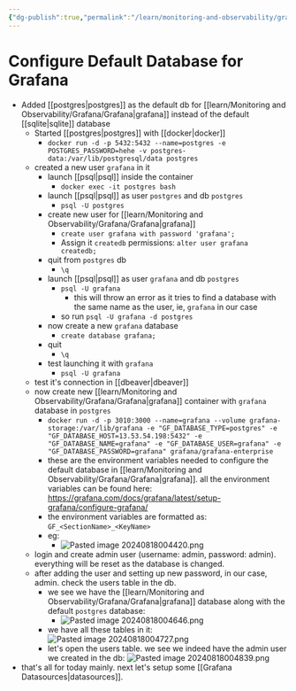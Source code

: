 ```yaml
---
{"dg-publish":true,"permalink":"/learn/monitoring-and-observability/grafana/configure-default-database-for-grafana/","noteIcon":""}
---
```


# Configure Default Database for Grafana

- Added [[postgres\|postgres]] as the default db for [[learn/Monitoring and Observability/Grafana/Grafana\|grafana]] instead of the default [[sqlite\|sqlite]] database
	- Started [[postgres\|postgres]] with [[docker\|docker]]
		- `docker run -d -p 5432:5432 --name=postgres -e POSTGRES_PASSWORD=hehe -v postgres-data:/var/lib/postgresql/data postgres`
	- created a new user `grafana` in it
		- launch [[psql\|psql]] inside the container
			- `docker exec -it postgres bash`
		- launch [[psql\|psql]] as user `postgres` and db `postgres`
			- `psql -U postgres`
		- create new user for [[learn/Monitoring and Observability/Grafana/Grafana\|grafana]]
			- `create user grafana with password 'grafana';`
			- Assign it `createdb` permissions: `alter user grafana createdb;`
		- quit from `postgres` db
			- `\q`
		- launch [[psql\|psql]] as user `grafana` and db `postgres`
			- `psql -U grafana`
				- this will throw an error as it tries to find a database with the same name as the user, ie, `grafana` in our case
			- so run `psql -U grafana -d postgres`
		- now create a new `grafana` database
			- `create database grafana;`
		- quit
			- `\q`
		- test launching it with `grafana`
			- `psql -U grafana`
	- test it's connection in [[dbeaver\|dbeaver]]
	- now create new [[learn/Monitoring and Observability/Grafana/Grafana\|grafana]] container with `grafana` database in `postgres`
		- `docker run -d -p 3010:3000 --name=grafana --volume grafana-storage:/var/lib/grafana -e "GF_DATABASE_TYPE=postgres" -e "GF_DATABASE_HOST=13.53.54.198:5432" -e "GF_DATABASE_NAME=grafana" -e "GF_DATABASE_USER=grafana" -e "GF_DATABASE_PASSWORD=grafana" grafana/grafana-enterprise`
		- these are the environment variables needed to configure the default database in [[learn/Monitoring and Observability/Grafana/Grafana\|grafana]]. all the environment variables can be found here: https://grafana.com/docs/grafana/latest/setup-grafana/configure-grafana/
		- the environment variables are formatted as: `GF_<SectionName>_<KeyName>`
		- eg:
			- ![Pasted image 20240818004420.png](/img/user/learn/Monitoring%20and%20Observability/Grafana/Pasted%20image%2020240818004420.png)
	- login and create admin user (username: admin, password: admin). everything will be reset as the database is changed.
	- after adding the user and setting up new password, in our case, admin. check the users table in the db.
		- we see we have the [[learn/Monitoring and Observability/Grafana/Grafana\|grafana]] database along with the default `postgres` database:
			- ![Pasted image 20240818004646.png](/img/user/learn/Monitoring%20and%20Observability/Grafana/Pasted%20image%2020240818004646.png)
		- we have all these tables in it: ![Pasted image 20240818004727.png](/img/user/learn/Monitoring%20and%20Observability/Grafana/Pasted%20image%2020240818004727.png)
		- let's open the users table. we see we indeed have the admin user we created in the db: ![Pasted image 20240818004839.png](/img/user/learn/Monitoring%20and%20Observability/Grafana/Pasted%20image%2020240818004839.png)
- that's all for today mainly. next let's setup some [[Grafana Datasources\|datasources]].